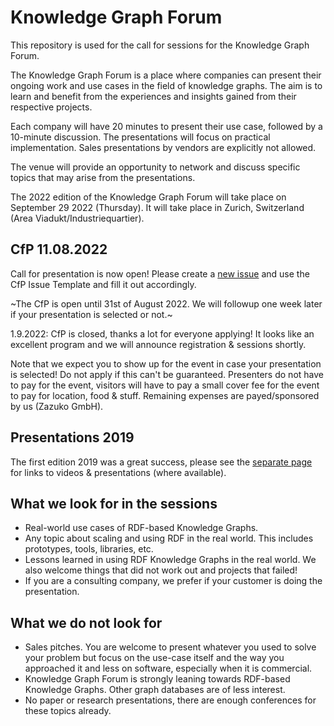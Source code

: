 # Knowledge Graph Forum

This repository is used for the call for sessions for the Knowledge Graph Forum. 

The Knowledge Graph Forum is a place where companies can present their ongoing work and use cases in the field of knowledge graphs. The aim is to learn and benefit from the experiences and insights gained from their respective projects.

Each company will have 20 minutes to present their use case, followed by a 10-minute discussion. The presentations will focus on practical implementation. Sales presentations by vendors are explicitly not allowed.

The venue will provide an opportunity to network and discuss specific topics that may arise from the presentations.

The 2022 edition of the Knowledge Graph Forum will take place on September 29 2022 (Thursday). It will take place in Zurich, Switzerland (Area Viadukt/Industriequartier).

## CfP 11.08.2022

Call for presentation is now open! Please create a [new issue](https://github.com/zazuko/knowledge-graph-forum/issues) and use the CfP Issue Template and fill it out accordingly.

~The CfP is open until 31st of August 2022. We will followup one week later if your presentation is selected or not.~

1.9.2022: CfP is closed, thanks a lot for everyone applying! It looks like an excellent program and we will announce registration & sessions shortly.

Note that we expect you to show up for the event in case your presentation is selected! Do not apply if this can't be guaranteed. Presenters do not have to pay for the event, visitors will have to pay a small cover fee for the event to pay for location, food & stuff. Remaining expenses are payed/sponsored by us (Zazuko GmbH).

## Presentations 2019

The first edition 2019 was a great success, please see the [separate page](2019/README.md) for links to videos & presentations (where available).

## What we look for in the sessions

* Real-world use cases of RDF-based Knowledge Graphs.
* Any topic about scaling and using RDF in the real world. This includes prototypes, tools, libraries, etc.
* Lessons learned in using RDF Knowledge Graphs in the real world. We also welcome things that did not work out and projects that failed!
* If you are a consulting company, we prefer if your customer is doing the presentation.

## What we do not look for

* Sales pitches. You are welcome to present whatever you used to solve your problem but focus on the use-case itself and the way you approached it and less on software, especially when it is commercial.
* Knowledge Graph Forum is strongly leaning towards RDF-based Knowledge Graphs. Other graph databases are of less interest.
* No paper or research presentations, there are enough conferences for these topics already.
